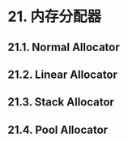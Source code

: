 # 21. 内存分配器<br>

## 21.1. Normal Allocator<br>

## 21.2. Linear Allocator<br>

## 21.3. Stack Allocator<br>

## 21.4. Pool Allocator<br>
